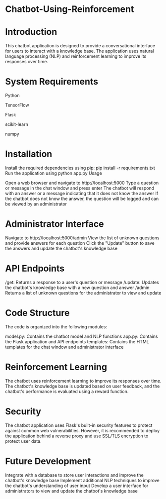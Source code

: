 # Chatbot-Using-Reinforcement
# Introduction
This chatbot application is designed to provide a conversational interface for users to interact with a knowledge base. The application uses natural language processing (NLP) and reinforcement learning to improve its responses over time.

# System Requirements

Python 

TensorFlow 

Flask 

scikit-learn 

numpy

# Installation

Install the required dependencies using pip: pip install -r requirements.txt
Run the application using python app.py
Usage

Open a web browser and navigate to http://localhost:5000
Type a question or message in the chat window and press enter
The chatbot will respond with an answer or a message indicating that it does not know the answer
If the chatbot does not know the answer, the question will be logged and can be viewed by an administrator

# Administrator Interface

Navigate to http://localhost:5000/admin
View the list of unknown questions and provide answers for each question
Click the "Update" button to save the answers and update the chatbot's knowledge base

# API Endpoints

/get: Returns a response to a user's question or message
/update: Updates the chatbot's knowledge base with a new question and answer
/admin: Returns a list of unknown questions for the administrator to view and update

# Code Structure

The code is organized into the following modules:

model.py: Contains the chatbot model and NLP functions
app.py: Contains the Flask application and API endpoints
templates: Contains the HTML templates for the chat window and administrator interface

# Reinforcement Learning

The chatbot uses reinforcement learning to improve its responses over time. The chatbot's knowledge base is updated based on user feedback, and the chatbot's performance is evaluated using a reward function.

# Security

The chatbot application uses Flask's built-in security features to protect against common web vulnerabilities. However, it is recommended to deploy the application behind a reverse proxy and use SSL/TLS encryption to protect user data.

# Future Development

Integrate with a database to store user interactions and improve the chatbot's knowledge base
Implement additional NLP techniques to improve the chatbot's understanding of user input
Develop a user interface for administrators to view and update the chatbot's knowledge base
